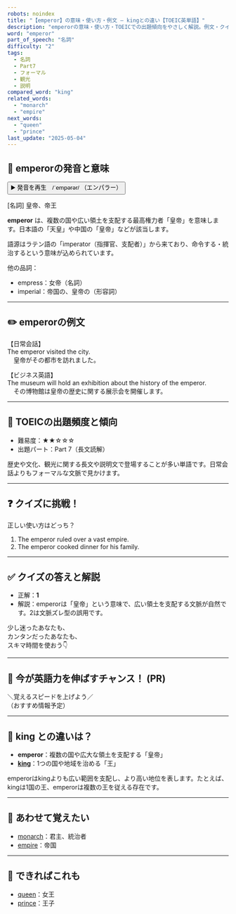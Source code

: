 ```yaml
---
robots: noindex
title: "【emperor】の意味・使い方・例文 ― kingとの違い【TOEIC英単語】"
description: "emperorの意味・使い方・TOEICでの出題傾向をやさしく解説。例文・クイズ付きでkingとの違いもわかりやすく学べます。"
word: "emperor"
part_of_speech: "名詞"
difficulty: "2"
tags:
  - 名詞
  - Part7
  - フォーマル
  - 観光
  - 説明
compared_word: "king"
related_words:
  - "monarch"
  - "empire"
next_words:
  - "queen"
  - "prince"
last_update: "2025-05-04"
---
```


## 🔰 emperorの発音と意味

<button class="play-audio" onclick="playTTS('emperor')">
  <span class="play-audio-main">
    ▶️ 発音を再生　/ˈempərər/
  </span>
  <span class="play-audio-sub">
    （エンパラー）
  </span>
</button>

[名詞] 皇帝、帝王

**emperor** は、複数の国や広い領土を支配する最高権力者「皇帝」を意味します。日本語の「天皇」や中国の「皇帝」などが該当します。

語源はラテン語の「imperator（指揮官、支配者）」から来ており、命令する・統治するという意味が込められています。

他の品詞：  
- empress：女帝（名詞）
- imperial：帝国の、皇帝の（形容詞）

---

## ✏️ emperorの例文

【日常会話】  
The emperor visited the city.  
　皇帝がその都市を訪れました。

【ビジネス英語】  
The museum will hold an exhibition about the history of the emperor.  
　その博物館は皇帝の歴史に関する展示会を開催します。

---

## 🎯 TOEICの出題頻度と傾向

- 難易度：★★☆☆☆
- 出題パート：Part 7（長文読解）

歴史や文化、観光に関する長文や説明文で登場することが多い単語です。日常会話よりもフォーマルな文脈で見かけます。

---

## ❓ クイズに挑戦！

正しい使い方はどっち？

1. The emperor ruled over a vast empire.  
2. The emperor cooked dinner for his family.

---

## ✅ クイズの答えと解説

- 正解：**1**
- 解説：emperorは「皇帝」という意味で、広い領土を支配する文脈が自然です。2は文脈ズレ型の誤用です。

少し迷ったあなたも、  
カンタンだったあなたも、  
スキマ時間を使おう👇️

---

## 🚀 今が英語力を伸ばすチャンス！ (PR)

<div class="info-center">
＼覚えるスピードを上げよう／<br>  
（おすすめ情報予定）
</div>

---

## 🤔  king との違いは？

- **emperor**：複数の国や広大な領土を支配する「皇帝」
- **[king](/king)**：1つの国や地域を治める「王」

emperorはkingよりも広い範囲を支配し、より高い地位を表します。たとえば、kingは1国の王、emperorは複数の王を従える存在です。

---

## 🧩 あわせて覚えたい

- [monarch](/monarch)：君主、統治者
- [empire](/empire)：帝国

---

## 📖 できればこれも

- [queen](/queen)：女王
- [prince](/prince)：王子

<!-- cvid: aid17_bid17 -->
